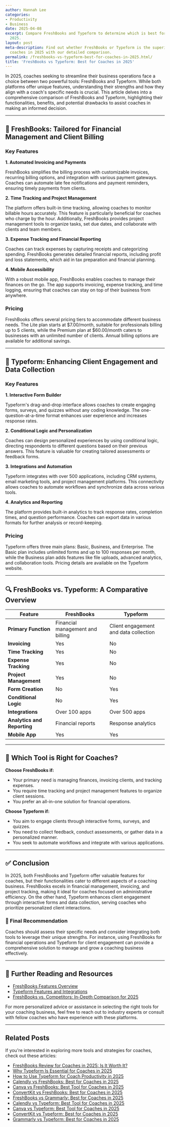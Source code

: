 ```yaml
---
author: Hannah Lee
categories:
- Productivity
- Business
date: 2025-04-08
excerpt: Compare FreshBooks and Typeform to determine which is best for coaches in
  2025.
layout: post
meta-description: Find out whether FreshBooks or Typeform is the superior choice for
  coaches in 2025 with our detailed comparison.
permalink: /freshbooks-vs-typeform-best-for-coaches-in-2025.html/
title: 'FreshBooks vs Typeform: Best for Coaches in 2025'
---
```


In 2025, coaches seeking to streamline their business operations face a choice between two powerful tools: FreshBooks and Typeform. While both platforms offer unique features, understanding their strengths and how they align with a coach's specific needs is crucial. This article delves into a comprehensive comparison of FreshBooks and Typeform, highlighting their functionalities, benefits, and potential drawbacks to assist coaches in making an informed decision.

---

## 🧾 FreshBooks: Tailored for Financial Management and Client Billing

### **Key Features**

**1. Automated Invoicing and Payments**

FreshBooks simplifies the billing process with customizable invoices, recurring billing options, and integration with various payment gateways. Coaches can automate late fee notifications and payment reminders, ensuring timely payments from clients. 

**2. Time Tracking and Project Management**

The platform offers built-in time tracking, allowing coaches to monitor billable hours accurately. This feature is particularly beneficial for coaches who charge by the hour. Additionally, FreshBooks provides project management tools to organize tasks, set due dates, and collaborate with clients and team members. 

**3. Expense Tracking and Financial Reporting**

Coaches can track expenses by capturing receipts and categorizing spending. FreshBooks generates detailed financial reports, including profit and loss statements, which aid in tax preparation and financial planning. 

**4. Mobile Accessibility**

With a robust mobile app, FreshBooks enables coaches to manage their finances on the go. The app supports invoicing, expense tracking, and time logging, ensuring that coaches can stay on top of their business from anywhere. 

### **Pricing**

FreshBooks offers several pricing tiers to accommodate different business needs. The Lite plan starts at $7.00/month, suitable for professionals billing up to 5 clients, while the Premium plan at $60.00/month caters to businesses with an unlimited number of clients. Annual billing options are available for additional savings. 

---

## 📝 Typeform: Enhancing Client Engagement and Data Collection

### **Key Features**

**1. Interactive Form Builder**

Typeform's drag-and-drop interface allows coaches to create engaging forms, surveys, and quizzes without any coding knowledge. The one-question-at-a-time format enhances user experience and increases response rates. 

**2. Conditional Logic and Personalization**

Coaches can design personalized experiences by using conditional logic, directing respondents to different questions based on their previous answers. This feature is valuable for creating tailored assessments or feedback forms. 

**3. Integrations and Automation**

Typeform integrates with over 500 applications, including CRM systems, email marketing tools, and project management platforms. This connectivity allows coaches to automate workflows and synchronize data across various tools. 

**4. Analytics and Reporting**

The platform provides built-in analytics to track response rates, completion times, and question performance. Coaches can export data in various formats for further analysis or record-keeping. 

### **Pricing**

Typeform offers three main plans: Basic, Business, and Enterprise. The Basic plan includes unlimited forms and up to 100 responses per month, while the Business plan adds features like file uploads, advanced analytics, and collaboration tools. Pricing details are available on the Typeform website. 

---

## 🔍 FreshBooks vs. Typeform: A Comparative Overview

| Feature                     | FreshBooks                             | Typeform                                 |
|-----------------------------|----------------------------------------|------------------------------------------|
| **Primary Function**        | Financial management and billing       | Client engagement and data collection    |
| **Invoicing**               | Yes                                    | No                                       |
| **Time Tracking**           | Yes                                    | No                                       |
| **Expense Tracking**        | Yes                                    | No                                       |
| **Project Management**      | Yes                                    | No                                       |
| **Form Creation**           | No                                     | Yes                                      |
| **Conditional Logic**       | No                                     | Yes                                      |
| **Integrations**            | Over 100 apps                          | Over 500 apps                            |
| **Analytics and Reporting** | Financial reports                      | Response analytics                       |
| **Mobile App**              | Yes                                    | Yes                                      |

---

## 🧠 Which Tool is Right for Coaches?

**Choose FreshBooks if:**

- Your primary need is managing finances, invoicing clients, and tracking expenses.
- You require time tracking and project management features to organize client sessions.
- You prefer an all-in-one solution for financial operations.

**Choose Typeform if:**

- You aim to engage clients through interactive forms, surveys, and quizzes.
- You need to collect feedback, conduct assessments, or gather data in a personalized manner.
- You seek to automate workflows and integrate with various applications.

---

## ✅ Conclusion

In 2025, both FreshBooks and Typeform offer valuable features for coaches, but their functionalities cater to different aspects of a coaching business. FreshBooks excels in financial management, invoicing, and project tracking, making it ideal for coaches focused on administrative efficiency. On the other hand, Typeform enhances client engagement through interactive forms and data collection, serving coaches who prioritize personalized client interactions.

### 📌 Final Recommendation

Coaches should assess their specific needs and consider integrating both tools to leverage their unique strengths. For instance, using FreshBooks for financial operations and Typeform for client engagement can provide a comprehensive solution to manage and grow a coaching business effectively.

---

## 🔗 Further Reading and Resources

- [FreshBooks Features Overview](https://www.dushu128.com/features.html)
- [Typeform Features and Integrations](https://www.epirus.vc/tool-directory/tools/typeform)
- [FreshBooks vs. Competitors: In-Depth Comparison for 2025](https://blogs.zoftwarehub.com/freshbooks-vs-competitors-in-depth-comparison-for-2025/)

For more personalized advice or assistance in selecting the right tools for your coaching business, feel free to reach out to industry experts or consult with fellow coaches who have experience with these platforms.

---

## Related Posts
If you're interested in exploring more tools and strategies for coaches, check out these articles:
- [FreshBooks Review for Coaches in 2025: Is It Worth It?](/freshbooks-review-for-coaches-in-2025-is-it-worth-it.html/)
- [Why Typeform Is Essential for Coaches in 2025](/why-typeform-is-essential-for-coaches-in-2025.html/)
- [How to Use Typeform for Coach Productivity in 2025](/how-to-use-typeform-for-coach-productivity-in-2025.html/)
- [Calendly vs FreshBooks: Best for Coaches in 2025](/calendly-vs-freshbooks-best-for-coaches-in-2025.html/)
- [Canva vs FreshBooks: Best Tool for Coaches in 2025](/canva-vs-freshbooks-best-tool-for-coaches-in-2025.html/)
- [ConvertKit vs FreshBooks: Best for Coaches in 2025](/convertkit-vs-freshbooks-best-for-coaches-in-2025.html/)
- [FreshBooks vs Grammarly: Best for Coaches in 2025](/freshbooks-vs-grammarly-best-for-coaches-in-2025.html/)
- [Calendly vs Typeform: Best Tool for Coaches in 2025](/calendly-vs-typeform-best-tool-for-coaches-in-2025.html/)
- [Canva vs Typeform: Best Tool for Coaches in 2025](/canva-vs-typeform-best-tool-for-coaches-in-2025.html/)
- [ConvertKit vs Typeform: Best for Coaches in 2025](/convertkit-vs-typeform-best-for-coaches-in-2025.html/)
- [Grammarly vs Typeform: Best for Coaches in 2025](/grammarly-vs-typeform-best-for-coaches-in-2025.html/)
